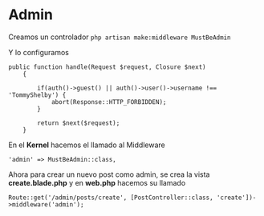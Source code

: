 # Admin

Creamos un controlador
`php artisan make:middleware MustBeAdmin`

Y lo configuramos

```
public function handle(Request $request, Closure $next)
    {

        if(auth()->guest() || auth()->user()->username !== 'TommyShelby') {
            abort(Response::HTTP_FORBIDDEN);
        }

        return $next($request);
    }
```

En el **Kernel** hacemos el llamado al Middleware

```
'admin' => MustBeAdmin::class,
```

Ahora para crear un nuevo post como admin, se crea la vista **create.blade.php** y en **web.php** hacemos su llamado

```
Route::get('/admin/posts/create', [PostController::class, 'create'])->middleware('admin');
```
